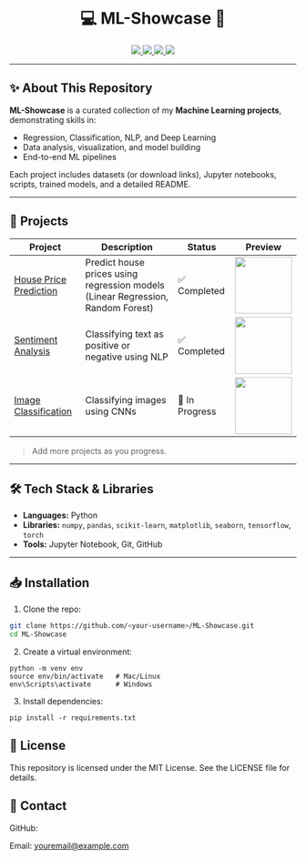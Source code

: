 <h1 align="center"><b>💻 ML-Showcase 🚀</b></h1>


<p align="center">
  <a href="https://github.com/Udit-Bouhare/ML-Showcase">
    <img src="https://img.shields.io/github/repo-size/Udit-Bouhare/ML-Showcase?color=blue" />
  </a>
  <a href="https://github.com/Udit-Bouhare/ML-Showcase">
    <img src="https://img.shields.io/github/languages/top/Udit-Bouhare/ML-Showcase?color=yellow" />
  </a>
  <a href="https://github.com/Udit-Bouhare/ML-Showcase">
    <img src="https://img.shields.io/github/last-commit/Udit-Bouhare/ML-Showcase?color=green" />
  </a>
  <a href="https://github.com/Udit-Bouhare/ML-Showcase/blob/main/LICENSE">
    <img src="https://img.shields.io/github/license/Udit-Bouhare/ML-Showcase?color=red" />
  </a>
</p>

---

## ✨ About This Repository

**ML-Showcase** is a curated collection of my **Machine Learning projects**, demonstrating skills in:

- Regression, Classification, NLP, and Deep Learning  
- Data analysis, visualization, and model building  
- End-to-end ML pipelines  

Each project includes datasets (or download links), Jupyter notebooks, scripts, trained models, and a detailed README.

---

## 🚀 Projects

| Project | Description | Status | Preview |
|---------|-------------|--------|---------|
| [House Price Prediction](./house-price-prediction) | Predict house prices using regression models (Linear Regression, Random Forest) | ✅ Completed | <img src="https://media.giphy.com/media/3oEjI6SIIHBdRxXI40/giphy.gif" width="100"> |
| [Sentiment Analysis](./sentiment-analysis) | Classifying text as positive or negative using NLP | ✅ Completed | <img src="https://media.giphy.com/media/l0HlQ7LRalJ1ciV6s/giphy.gif" width="100"> |
| [Image Classification](./image-classification) | Classifying images using CNNs | 🔄 In Progress | <img src="https://media.giphy.com/media/26FPpWcjG3P9Wgf9G/giphy.gif" width="100"> |

> Add more projects as you progress.

---

## 🛠 Tech Stack & Libraries

- **Languages:** Python  
- **Libraries:** `numpy`, `pandas`, `scikit-learn`, `matplotlib`, `seaborn`, `tensorflow`, `torch`  
- **Tools:** Jupyter Notebook, Git, GitHub  

---

## 📥 Installation

1. Clone the repo:

```bash
git clone https://github.com/<your-username>/ML-Showcase.git
cd ML-Showcase
```
2. Create a virtual environment:
```
python -m venv env
source env/bin/activate   # Mac/Linux
env\Scripts\activate      # Windows
```
3. Install dependencies:
```
pip install -r requirements.txt
```
## 📄 License

This repository is licensed under the MIT License. See the LICENSE
 file for details.

 ## 💬 Contact

GitHub: 

Email: youremail@example.com
